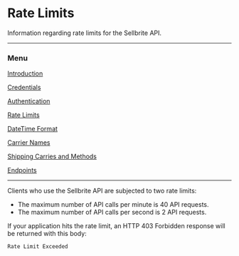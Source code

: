 # Rate Limits

Information regarding rate limits for the Sellbrite API.

---

### Menu

[Introduction](introduction)

[Credentials](credentials)

[Authentication](authentication)

[Rate Limits](rate-limits)

[DateTime Format](datetime-format)

[Carrier Names](carrier-names)

[Shipping Carries and Methods](shipping-carries)

[Endpoints](../endpoints/channels)

---

Clients who use the Sellbrite API are subjected to two rate limits:

* The maximum number of API calls per minute is 40 API requests.
* The maximum number of API calls per second is 2 API requests.

If your application hits the rate limit, an HTTP 403 Forbidden response will be returned with this body:

`Rate Limit Exceeded`
